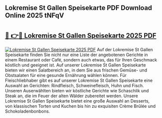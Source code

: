 ## Lokremise St Gallen Speisekarte PDF Download Online 2025 tNFqV

# <h2><a href="http://gcbthh.nevu.top/?p=Lokremise+St+Gallen+Speisekarte">🔗 👉🔴 Lokremise St Gallen Speisekarte 2025 PDF</a></h2>

[![Lokremise St Gallen Speisekarte 2025 PDF](https://i.imgur.com/dBaPXMq.png)](http://gcbthh.nevu.top/?p=Lokremise+St+Gallen+Speisekarte)
Auf der Lokremise St Gallen Speisekarte finden Sie nicht nur eine Liste der angebotenen Gerichte in einem Restaurant oder Café, sondern auch etwas, das für Ihren Geschmack köstlich und geeignet ist. Auf unserer Lokremise St Gallen Speisekarte bieten wir einen Salatbereich an, in dem Sie aus frischen Gemüse- und Obstsalaten für eine gesunde Ernährung wählen können. Für Fleischliebhaber gibt es auf unserer Lokremise St Gallen Speisekarte eine Auswahl an Gerichten: Rindfleisch, Schweinefleisch, Huhn und Fisch. Unseren Auserwählten bieten wir köstliche Gerichte wie Schaschlik und Steak an, die im Feuer der alten Wälder zubereitet werden. Unsere Lokremise St Gallen Speisekarte bietet eine große Auswahl an Desserts, von klassischen Torten und Kuchen bis hin zu exquisiten Crème Brûlée und Schokoladenbonbons.
